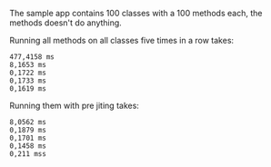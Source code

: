 The sample app contains 100 classes with a 100 methods each, the methods doesn't do anything.

Running all methods on all classes five times in a row takes:
```
477,4158 ms
8,1653 ms
0,1722 ms
0,1733 ms
0,1619 ms
```

Running them with pre jiting takes:
```
8,0562 ms
0,1879 ms
0,1701 ms
0,1458 ms
0,211 mss
```